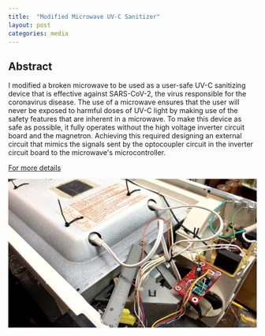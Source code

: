 ```yaml
---
title:  "Modified Microwave UV-C Sanitizer"
layout: post
categories: media
---
```


## Abstract

I modified a broken microwave to be used as a user-safe UV-C sanitizing device that is effective against SARS-CoV-2, the virus responsible for the coronavirus disease. The use of a microwave ensures that the user will never be exposed to harmful doses of UV-C light by making use of the safety features that are inherent in a microwave. To make this device as safe as possible, it fully operates without the high voltage inverter circuit board and the magnetron. Achieving this required designing an external circuit that mimics the signals sent by the optocoupler circuit in the inverter circuit board to the microwave's microcontroller.

[For more details](https://mahonda.github.io/assets/pdfs/uvc_microwave_report.pdf)


![UVC Microwave](/assets/images/IMG_4922.jpg)


